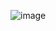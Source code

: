 ![image](https://user-images.githubusercontent.com/63666583/205617070-a1202107-ba19-408e-bfba-daf262a03a85.png)

